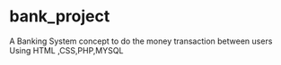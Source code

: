 # bank_project
 A Banking System concept to do the money transaction between users Using HTML ,CSS,PHP,MYSQL
